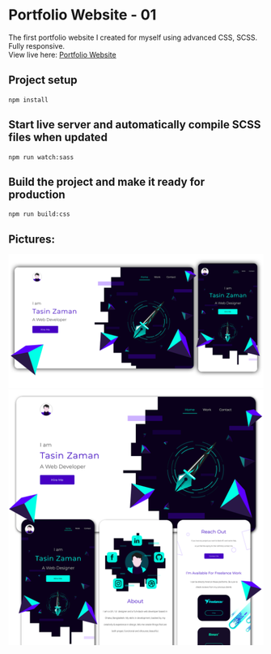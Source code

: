 # Portfolio Website - 01

The first portfolio website I created for myself using advanced CSS, SCSS. Fully responsive.<br>
View live here: <a href="https://dewan-mohammad-tasinuzzaman.github.io/Portfolio_Website_2020/">Portfolio Website</a>

## Project setup
```
npm install
```

## Start live server and automatically compile SCSS files when updated
```
npm run watch:sass
```

## Build the project and make it ready for production
```
npm run build:css
```

## Pictures:
<img src="https://raw.githubusercontent.com/Dewan-Mohammad-Tasinuzzaman/Portfolio_Website_01/main/Capture-02.jpg">
<img src="https://raw.githubusercontent.com/Dewan-Mohammad-Tasinuzzaman/Portfolio_Website_01/main/Capture-01.png">
